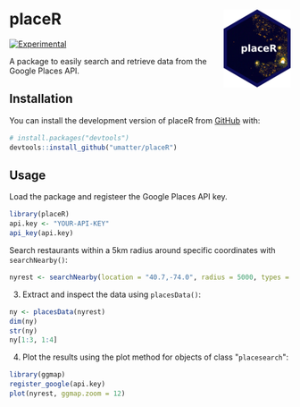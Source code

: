 
# placeR <a href="https://umatter.github.io/placeR/"><img src="man/figures/logo.png" align="right" height="139" /></a>

<!-- badges: start -->
[![Experimental](https://img.shields.io/badge/status-experimental-orange)](https://github.com/umatter/placeR)
<!-- badges: end -->

A package to easily search and retrieve data from the Google Places API.

## Installation

You can install the development version of placeR from [GitHub](https://github.com/) with:

``` r
# install.packages("devtools")
devtools::install_github("umatter/placeR")
```

## Usage

Load the package and registeer the Google Places API key.

```R
library(placeR)
api.key <- "YOUR-API-KEY"
api_key(api.key)
```

Search restaurants within a 5km radius around specific coordinates with `searchNearby()`:

```R
nyrest <- searchNearby(location = "40.7,-74.0", radius = 5000, types = "restaurant")
```

3. Extract and inspect the data using `placesData()`:

```R
ny <- placesData(nyrest)
dim(ny)
str(ny)
ny[1:3, 1:4]
```

4. Plot the results using the plot method for objects of class "`placesearch`":

```R
library(ggmap)
register_google(api.key)
plot(nyrest, ggmap.zoom = 12)
```
